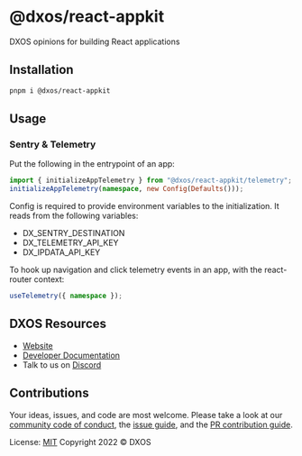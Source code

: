 # @dxos/react-appkit

DXOS opinions for building React applications

## Installation

```bash
pnpm i @dxos/react-appkit
```

## Usage

### Sentry & Telemetry

Put the following in the entrypoint of an app:

```ts
import { initializeAppTelemetry } from "@dxos/react-appkit/telemetry";
initializeAppTelemetry(namespace, new Config(Defaults()));
```

Config is required to provide environment variables to the initialization.
It reads from the following variables:

- DX_SENTRY_DESTINATION
- DX_TELEMETRY_API_KEY
- DX_IPDATA_API_KEY

To hook up navigation and click telemetry events in an app, with the react-router context:

```ts
useTelemetry({ namespace });
```

## DXOS Resources

- [Website](https://dxos.org)
- [Developer Documentation](https://docs.dxos.org)
- Talk to us on [Discord](https://discord.gg/eXVfryv3sW)

## Contributions

Your ideas, issues, and code are most welcome. Please take a look at our [community code of conduct](https://github.com/dxos/dxos/blob/main/CODE_OF_CONDUCT.md), the [issue guide](https://github.com/dxos/dxos/blob/main/CONTRIBUTING.md#submitting-issues), and the [PR contribution guide](https://github.com/dxos/dxos/blob/main/CONTRIBUTING.md#submitting-prs).

License: [MIT](./LICENSE) Copyright 2022 © DXOS
